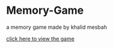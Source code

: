 # Memory-Game

a memory game made by khalid mesbah

[click here to view the game](https://khalidmesbah.github.io/Memory-Game/)
